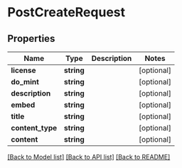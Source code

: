 # PostCreateRequest

## Properties
Name | Type | Description | Notes
------------ | ------------- | ------------- | -------------
**license** | **string** |  | [optional] 
**do_mint** | **string** |  | [optional] 
**description** | **string** |  | [optional] 
**embed** | **string** |  | [optional] 
**title** | **string** |  | [optional] 
**content_type** | **string** |  | [optional] 
**content** | **string** |  | [optional] 

[[Back to Model list]](../README.md#documentation-for-models) [[Back to API list]](../README.md#documentation-for-api-endpoints) [[Back to README]](../README.md)


